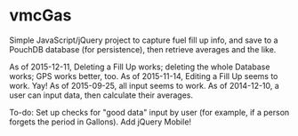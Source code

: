 vmcGas
======

Simple JavaScript/jQuery project to capture fuel fill up info, and save to a PouchDB database (for persistence), then retrieve averages and the like.

As of 2015-12-11, Deleting a Fill Up works; deleting the whole Database works; GPS works better, too. 
As of 2015-11-14, Editing a Fill Up seems to work. Yay!
As of 2015-09-25, all input seems to work. 
As of 2014-12-10, a user can input data, then calculate their averages.

To-do: Set up checks for "good data" input by user (for example, if a person forgets the period in Gallons).  Add jQuery Mobile!